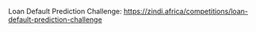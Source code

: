 Loan Default Prediction Challenge: https://zindi.africa/competitions/loan-default-prediction-challenge

